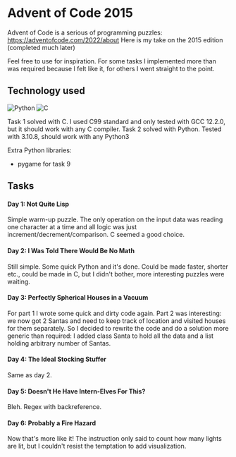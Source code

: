 # Advent of Code 2015

Advent of Code is a serious of programming puzzles: https://adventofcode.com/2022/about
Here is my take on the 2015 edition (completed much later)

Feel free to use for inspiration. For some tasks I implemented more than was
required because I felt like it, for others I went straight to the point.

## Technology used

![Python](https://img.shields.io/badge/python-3-blue) ![C](https://img.shields.io/badge/C-C99-green)

Task 1 solved with C. I used C99 standard and only tested with GCC 12.2.0, but it should work with any C compiler.
Task 2 solved with Python. Tested with 3.10.8, should work with any Python3

Extra Python libraries:
* pygame for task 9

## Tasks

#### Day 1: Not Quite Lisp

Simple warm-up puzzle. The only operation on the input data was reading one character at a time and all
logic was just increment/decrement/comparison. C seemed a good choice. 

#### Day 2: I Was Told There Would Be No Math

Still simple. Some quick Python and it's done. Could be made faster, shorter etc., could be made in C,
but I didn't bother, more interesting puzzles were waiting.

#### Day 3: Perfectly Spherical Houses in a Vacuum

For part 1 I wrote some quick and dirty code again. Part 2 was interesting: we now got 2 Santas and need to keep
track of location and visited houses for them separately. So I decided to rewrite the code and do a solution more
generic than required: I added class Santa to hold all the data and a list holding arbitrary number of Santas.

#### Day 4: The Ideal Stocking Stuffer

Same as day 2.

#### Day 5: Doesn't He Have Intern-Elves For This?

Bleh. Regex with backreference.

#### Day 6: Probably a Fire Hazard

Now that's more like it! The instruction only said to count how many lights are lit, but I couldn't resist
the temptation to add visualization.